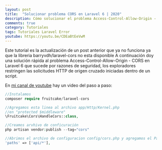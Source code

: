 ```yaml
---
layout: post
title:  "Solucionar problema CORS en Laravel 6 | 2020"
description: Cómo solucionar el problema Access-Control-Allow-Origin - CORS en Laravel 6
comments: true
category: Tutoriales
tags: Tutoriales Laravel Error
youtube: https://youtu.be/CDEaBtEeVwM
---
```

Este tutorial es la actualización de un post anterior que ya no funciona ya que la libreria barryvdh/laravel-cors no esta disponible
A continuación doy una solución rápida al problema Access-Control-Allow-Origin - CORS en Laravel 6 que sucede por razones de seguridad, los exploradores restringen las solicitudes HTTP de origen cruzado iniciadas dentro de un script.

En <a target="_blank" href="{{ page.youtube }}">mi canal de youtube</a> hay un video del paso a paso:

```PHP
//Instalamos
composer require fruitcake/laravel-cors

//Agregamos esta linea al archivo app/Http/Kernel.php
//en "protected $middleware"
\Fruitcake\Cors\HandleCors::class,

//Creamos arvhivo de conficuración
php artisan vendor:publish --tag="cors"

//Abrimos el archivo de configuracion config/cors.php y agregamos el Path que queremos darle acceso de origenes
'paths' => ['api/*'],
```
